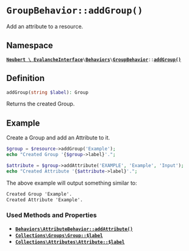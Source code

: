 # `GroupBehavior::addGroup()`

Add an attribute to a resource.

## Namespace

[**`Neubert \ EvalancheInterface`**](#)`\`[**`Behaviors`**](#)`\`[**`GroupBehavior`**](#)`::`[**`addGroup()`**](#)

## Definition

```php
addGroup(string $label): Group
```

Returns the created Group.

## Example

Create a Group and add an Attribute to it.

```php
$group = $resource->addGroup('Example');
echo "Created Group '{$group->label}'.";

$attribute = $group->addAttribute('EXAMPLE', 'Example', 'Input');
echo "Created Attribute '{$attribute->label}'.";
```

The above example will output something similar to:

```txt
Created Group 'Example'.
Created Attribute 'Example'.
```

### Used Methods and Properties
- [**`Behaviors\AttributeBehavior::addAttribute()`**](#)
- [**`Collections\Groups\Group::$label`**](#)
- [**`Collections\Attributes\Attribute::$label`**](#)
